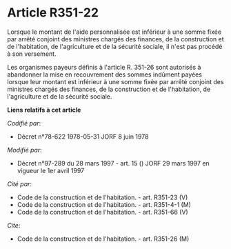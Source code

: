 # Article R351-22

Lorsque le montant de l'aide personnalisée est inférieur à une somme fixée par arrêté conjoint des ministres chargés des
finances, de la construction et de l'habitation, de l'agriculture et de la sécurité sociale, il n'est pas procédé à son
versement.

Les organismes payeurs définis à l'article R. 351-26 sont autorisés à abandonner la mise en recouvrement des sommes indûment
payées lorsque leur montant est inférieur à une somme fixée par arrêté conjoint des ministres chargés des finances, de la
construction et de l'habitation, de l'agriculture et de la sécurité sociale.

**Liens relatifs à cet article**

_Codifié par_:

  - Décret n°78-622 1978-05-31 JORF 8 juin 1978

_Modifié par_:

  - Décret n°97-289 du 28 mars 1997 - art. 15 () JORF 29 mars 1997 en vigueur le 1er avril 1997

_Cité par_:

  - Code de la construction et de l'habitation. - art. R351-23 (V)
  - Code de la construction et de l'habitation. - art. R351-4-1 (M)
  - Code de la construction et de l'habitation. - art. R351-66 (V)

_Cite_:

  - Code de la construction et de l'habitation. - art. R351-26 (M)
